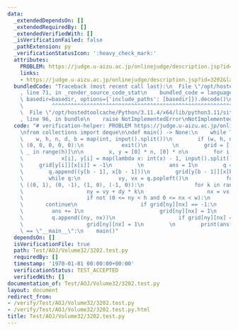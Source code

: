 ```yaml
---
data:
  _extendedDependsOn: []
  _extendedRequiredBy: []
  _extendedVerifiedWith: []
  _isVerificationFailed: false
  _pathExtension: py
  _verificationStatusIcon: ':heavy_check_mark:'
  attributes:
    PROBLEM: https://judge.u-aizu.ac.jp/onlinejudge/description.jsp?id=3202&lang=jp
    links:
    - https://judge.u-aizu.ac.jp/onlinejudge/description.jsp?id=3202&lang=jp
  bundledCode: "Traceback (most recent call last):\n  File \"/opt/hostedtoolcache/Python/3.11.4/x64/lib/python3.11/site-packages/onlinejudge_verify/documentation/build.py\"\
    , line 71, in _render_source_code_stat\n    bundled_code = language.bundle(stat.path,\
    \ basedir=basedir, options={'include_paths': [basedir]}).decode()\n          \
    \         ^^^^^^^^^^^^^^^^^^^^^^^^^^^^^^^^^^^^^^^^^^^^^^^^^^^^^^^^^^^^^^^^^^^^^^^^^^^^^^^^^\n\
    \  File \"/opt/hostedtoolcache/Python/3.11.4/x64/lib/python3.11/site-packages/onlinejudge_verify/languages/python.py\"\
    , line 96, in bundle\n    raise NotImplementedError\nNotImplementedError\n"
  code: "# verification-helper: PROBLEM https://judge.u-aizu.ac.jp/onlinejudge/description.jsp?id=3202&lang=jp\n\
    \nfrom collections import deque\n\ndef main() -> None:\n    while True:\n    \
    \    w, h, n, d, b = map(int, input().split())\n        if (w, h, n, d, b) ==\
    \ (0, 0, 0, 0, 0):\n            exit()\n        \n        grid = [[0] * w for\
    \ _ in range(h)]\n\n        x, y = [0] * n, [0] * n\n        for i in range(n):\n\
    \            x[i], y[i] = map(lambda x: int(x) - 1, input().split())\n       \
    \     grid[y[i]][x[i]] = -1\n        \n        ans = 1\n        q = deque()\n\
    \        q.append((y[b - 1], x[b - 1]))\n        grid[y[b - 1]][x[b - 1]] = 1\n\
    \        while q:\n            vy, vx = q.popleft()\n            for dy, dx in\
    \ ((0, 1), (0, -1), (1, 0), (-1, 0)):\n                for k in range(1, d + 1):\n\
    \                    ny = vy + dy * k\n                    nx = vx + dx * k\n\
    \                    if not (0 <= ny < h and 0 <= nx < w):\n                 \
    \       continue\n                    if grid[ny][nx] == -1:\n               \
    \         ans += 1\n                        grid[ny][nx] = 1\n               \
    \         q.append((ny, nx))\n                    if grid[ny][nx] == 0:\n    \
    \                    grid[ny][nx] = 1\n        \n        print(ans)\n\n\nif __name__\
    \ == \"__main__\":\n    main()"
  dependsOn: []
  isVerificationFile: true
  path: Test/AOJ/Volume32/3202.test.py
  requiredBy: []
  timestamp: '1970-01-01 00:00:00+00:00'
  verificationStatus: TEST_ACCEPTED
  verifiedWith: []
documentation_of: Test/AOJ/Volume32/3202.test.py
layout: document
redirect_from:
- /verify/Test/AOJ/Volume32/3202.test.py
- /verify/Test/AOJ/Volume32/3202.test.py.html
title: Test/AOJ/Volume32/3202.test.py
---
```

